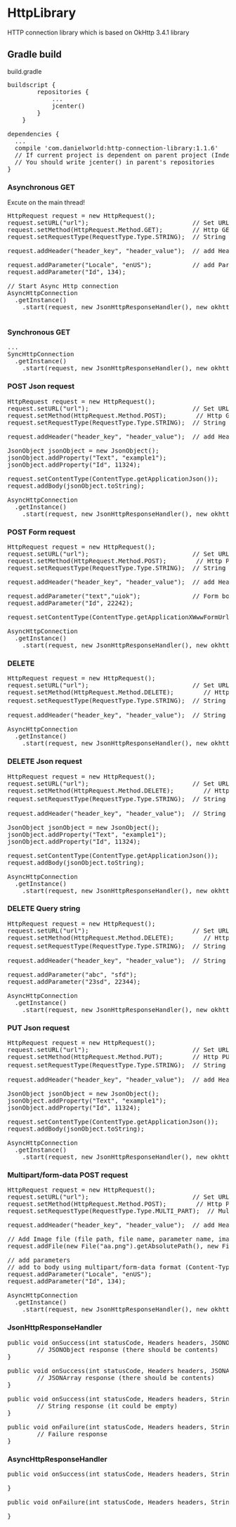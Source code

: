 # HttpLibrary
HTTP connection library which is based on OkHttp 3.4.1 library

## Gradle build
build.gradle
<pre>
buildscript {
		repositories {
			...
			jcenter()
		}
	}

dependencies {
  ...
  compile 'com.danielworld:http-connection-library:1.1.6'
  // If current project is dependent on parent project (Indeed, there is parent project)
  // You should write jcenter() in parent's repositories
}
</pre>

### Asynchronous GET
Excute on the main thread!
<pre>
HttpRequest request = new HttpRequest();
request.setURL("url");                            // Set URL
request.setMethod(HttpRequest.Method.GET);        // Http GET method
request.setRequestType(RequestType.Type.STRING);  // String request type

request.addHeader("header_key", "header_value");  // add Header

request.addParameter("Locale", "enUS");           // add Parameter
request.addParameter("Id", 134);

// Start Async Http connection 
AsyncHttpConnection
  .getInstance()
    .start(request, new JsonHttpResponseHandler(), new okhttp3.Intercepter);

</pre>

### Synchronous GET
<pre>
...
SyncHttpConnection
  .getInstance()
    .start(request, new JsonHttpResponseHandler(), new okhttp3.Intercepter);
</pre>

### POST Json request
<pre>
HttpRequest request = new HttpRequest();
request.setURL("url");                            // Set URL
request.setMethod(HttpRequest.Method.POST);        // Http GET method
request.setRequestType(RequestType.Type.STRING);  // String request type

request.addHeader("header_key", "header_value");  // add Header

JsonObject jsonObject = new JsonObject();
jsonObject.addProperty("Text", "example1");
jsonObject.addProperty("Id", 11324);

request.setContentType(ContentType.getApplicationJson());   // Content-type (required)
request.addBody(jsonObject.toString);                       // add body	(required)

AsyncHttpConnection
  .getInstance()
    .start(request, new JsonHttpResponseHandler(), new okhttp3.Intercepter);
</pre>

### POST Form request
<pre>
HttpRequest request = new HttpRequest();
request.setURL("url");                            // Set URL
request.setMethod(HttpRequest.Method.POST);        // Http POST method
request.setRequestType(RequestType.Type.STRING);  // String request type

request.addHeader("header_key", "header_value");  // add Header

request.addParameter("text","uiok");              // Form body
request.addParameter("Id", 22242);

request.setContentType(ContentType.getApplicationXWwwFormUrlencoded());   // Content-type (required)

AsyncHttpConnection
  .getInstance()
    .start(request, new JsonHttpResponseHandler(), new okhttp3.Intercepter);
</pre>

### DELETE
<pre>
HttpRequest request = new HttpRequest();
request.setURL("url");                            // Set URL
request.setMethod(HttpRequest.Method.DELETE);        // Http DELETE method
request.setRequestType(RequestType.Type.STRING);  // String request 타입

request.addHeader("header_key", "header_value");  // String request type

AsyncHttpConnection
  .getInstance()
    .start(request, new JsonHttpResponseHandler(), new okhttp3.Intercepter);
</pre>

### DELETE Json request
<pre>
HttpRequest request = new HttpRequest();
request.setURL("url");                            // Set URL
request.setMethod(HttpRequest.Method.DELETE);        // Http DELETE method
request.setRequestType(RequestType.Type.STRING);  // String request 타입

request.addHeader("header_key", "header_value");  // String request type

JsonObject jsonObject = new JsonObject();
jsonObject.addProperty("Text", "example1");
jsonObject.addProperty("Id", 11324);

request.setContentType(ContentType.getApplicationJson());   // Content-type 
request.addBody(jsonObject.toString);                       // add body

AsyncHttpConnection
  .getInstance()
    .start(request, new JsonHttpResponseHandler(), new okhttp3.Intercepter);
</pre>

### DELETE Query string
<pre>
HttpRequest request = new HttpRequest();
request.setURL("url");                            // Set URL
request.setMethod(HttpRequest.Method.DELETE);        // Http DELETE method
request.setRequestType(RequestType.Type.STRING);  // String request 타입

request.addHeader("header_key", "header_value");  // String request type

request.addParameter("abc", "sfd");
request.addParameter("23sd", 22344);

AsyncHttpConnection
  .getInstance()
    .start(request, new JsonHttpResponseHandler(), new okhttp3.Intercepter);
</pre>

### PUT Json request
<pre>
HttpRequest request = new HttpRequest();
request.setURL("url");                            // Set URL
request.setMethod(HttpRequest.Method.PUT);        // Http PUT method
request.setRequestType(RequestType.Type.STRING);  // String request 타입

request.addHeader("header_key", "header_value");  // add Header

JsonObject jsonObject = new JsonObject();
jsonObject.addProperty("Text", "example1");
jsonObject.addProperty("Id", 11324);

request.setContentType(ContentType.getApplicationJson());   // Content-type
request.addBody(jsonObject.toString);                       // add body

AsyncHttpConnection
  .getInstance()
    .start(request, new JsonHttpResponseHandler(), new okhttp3.Intercepter);
</pre>

### Multipart/form-data POST request
<pre>
HttpRequest request = new HttpRequest();
request.setURL("url");                            // Set URL
request.setMethod(HttpRequest.Method.POST);        // Http POST method
request.setRequestType(RequestType.Type.MULTI_PART);  // Multi-part request type

request.addHeader("header_key", "header_value");  // add Header

// Add Image file (file path, file name, parameter name, image content-type)
request.addFile(new File("aa.png").getAbsolutePath(), new File("aa.png").getName(), "parameterName", ContentType.getApplicationOctetStream());

// add parameters
// add to body using multipart/form-data format (Content-Type = text/plain) in multipart/form-data task
request.addParameter("Locale", "enUS"); 
request.addParameter("Id", 134);

AsyncHttpConnection
  .getInstance()
    .start(request, new JsonHttpResponseHandler(), new okhttp3.Intercepter);
</pre>

### JsonHttpResponseHandler
<pre>
public void onSuccess(int statusCode, Headers headers, JSONObject response) {
	    // JSONObject response (there should be contents)
}

public void onSuccess(int statusCode, Headers headers, JSONArray response) {
        // JSONArray response (there should be contents)
}

public void onSuccess(int statusCode, Headers headers, String response) {
        // String response (it could be empty)
}

public void onFailure(int statusCode, Headers headers, String response) {
        // Failure response
}
</pre>

### AsyncHttpResponseHandler
<pre>
public void onSuccess(int statusCode, Headers headers, String response) {
        
}

public void onFailure(int statusCode, Headers headers, String response) {
       
}
</pre>
